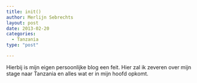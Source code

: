 ```yaml
---
title: init()
author: Merlijn Sebrechts
layout: post
date: 2013-02-20
categories:
  - Tanzania
type: "post"

---
```

Hierbij is mijn eigen persoonlijke blog een feit. Hier zal ik zeveren over mijn stage naar Tanzania en alles wat er in mijn hoofd opkomt.
